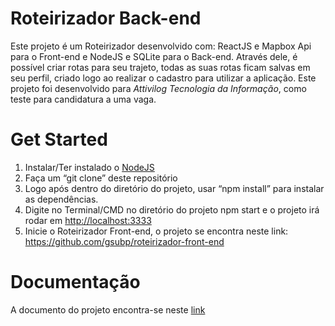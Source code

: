 # Roteirizador Back-end

Este projeto é um Roteirizador desenvolvido com: ReactJS e Mapbox Api para o Front-end e NodeJS e SQLite para o Back-end. Através dele, é possível criar rotas para seu trajeto, todas as suas rotas ficam salvas em seu perfil, criado logo ao realizar o cadastro para utilizar a aplicação. Este projeto foi desenvolvido para _Attivilog Tecnologia da Informação_, como teste para candidatura a uma vaga.

# Get Started

1. Instalar/Ter instalado o [NodeJS](https://nodejs.org/en/download/)
2. Faça um “git clone” deste repositório
3. Logo após dentro do diretório do projeto, usar “npm install” para instalar as dependências.
4. Digite no Terminal/CMD no diretório do projeto npm start e o projeto irá rodar em <http://localhost:3333>
5. Inicie o Roteirizador Front-end, o projeto se encontra neste link: <https://github.com/gsubp/roteirizador-front-end>

# Documentação

A documento do projeto encontra-se neste [link](https://docs.google.com/document/d/1aZpm5UX7LoCufOecE2e2_3iUlegaepOvcxMtJJihOkU/edit?usp=sharing)
